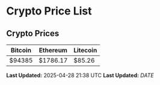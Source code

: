 # Crypto Price List

## Crypto Prices
| Bitcoin | Ethereum | Litecoin |
| ------- | -------- | -------- |
| $94385 | $1786.17 | $85.26 |
**Last Updated:** 2025-04-28 21:38 UTC
**Last Updated:** $DATE$
